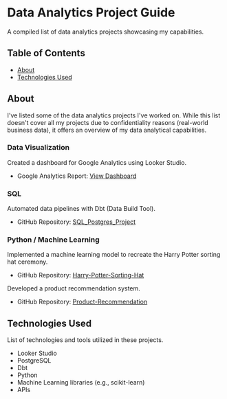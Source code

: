 # Data Analytics Project Guide

A compiled list of data analytics projects showcasing my capabilities.

## Table of Contents

- [About](#about)
- [Technologies Used](#technologies-used)

## About

I've listed some of the data analytics projects I've worked on. While this list doesn't cover all my projects due to confidentiality reasons (real-world business data), it offers an overview of my data analytical capabilities.

### Data Visualization

Created a dashboard for Google Analytics using Looker Studio.

- Google Analytics Report: [View Dashboard](https://lookerstudio.google.com/reporting/649b2997-023c-44b7-bad8-d38dc5602381)

### SQL

Automated data pipelines with Dbt (Data Build Tool).

- GitHub Repository: [SQL_Postgres_Project](https://github.com/mustufajp/SQL_Postgres_Project)

### Python / Machine Learning

Implemented a machine learning model to recreate the Harry Potter sorting hat ceremony.

- GitHub Repository: [Harry-Potter-Sorting-Hat](https://github.com/mustufajp/Harry-Potter-Sorting-Hat)

Developed a product recommendation system.

- GitHub Repository: [Product-Recommendation](https://github.com/mustufajp/Product-Recommendation)

## Technologies Used

List of technologies and tools utilized in these projects.

- Looker Studio
- PostgreSQL
- Dbt
- Python
- Machine Learning libraries (e.g., scikit-learn)
- APIs

